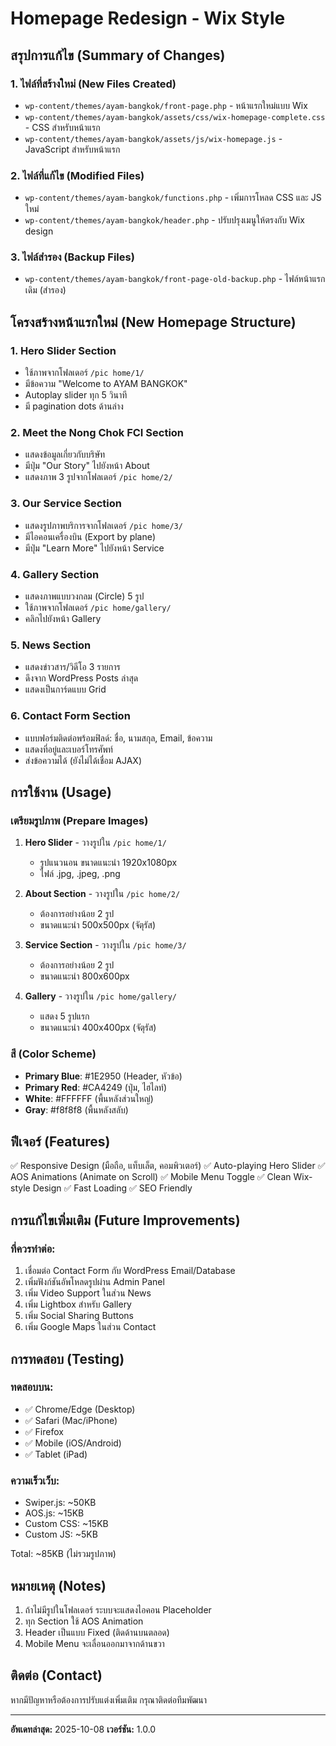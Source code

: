 # Homepage Redesign - Wix Style

## สรุปการแก้ไข (Summary of Changes)

### 1. ไฟล์ที่สร้างใหม่ (New Files Created)
- `wp-content/themes/ayam-bangkok/front-page.php` - หน้าแรกใหม่แบบ Wix
- `wp-content/themes/ayam-bangkok/assets/css/wix-homepage-complete.css` - CSS สำหรับหน้าแรก
- `wp-content/themes/ayam-bangkok/assets/js/wix-homepage.js` - JavaScript สำหรับหน้าแรก

### 2. ไฟล์ที่แก้ไข (Modified Files)
- `wp-content/themes/ayam-bangkok/functions.php` - เพิ่มการโหลด CSS และ JS ใหม่
- `wp-content/themes/ayam-bangkok/header.php` - ปรับปรุงเมนูให้ตรงกับ Wix design

### 3. ไฟล์สำรอง (Backup Files)
- `wp-content/themes/ayam-bangkok/front-page-old-backup.php` - ไฟล์หน้าแรกเดิม (สำรอง)

## โครงสร้างหน้าแรกใหม่ (New Homepage Structure)

### 1. **Hero Slider Section**
- ใช้ภาพจากโฟลเดอร์ `/pic home/1/` 
- มีข้อความ "Welcome to AYAM BANGKOK"
- Autoplay slider ทุก 5 วินาที
- มี pagination dots ด้านล่าง

### 2. **Meet the Nong Chok FCI Section**
- แสดงข้อมูลเกี่ยวกับบริษัท
- มีปุ่ม "Our Story" ไปยังหน้า About
- แสดงภาพ 3 รูปจากโฟลเดอร์ `/pic home/2/`

### 3. **Our Service Section**  
- แสดงรูปภาพบริการจากโฟลเดอร์ `/pic home/3/`
- มีไอคอนเครื่องบิน (Export by plane)
- มีปุ่ม "Learn More" ไปยังหน้า Service

### 4. **Gallery Section**
- แสดงภาพแบบวงกลม (Circle) 5 รูป
- ใช้ภาพจากโฟลเดอร์ `/pic home/gallery/`
- คลิกไปยังหน้า Gallery

### 5. **News Section**
- แสดงข่าวสาร/วิดีโอ 3 รายการ
- ดึงจาก WordPress Posts ล่าสุด
- แสดงเป็นการ์ดแบบ Grid

### 6. **Contact Form Section**
- แบบฟอร์มติดต่อพร้อมฟิลด์: ชื่อ, นามสกุล, Email, ข้อความ
- แสดงที่อยู่และเบอร์โทรศัพท์
- ส่งข้อความได้ (ยังไม่ได้เชื่อม AJAX)

## การใช้งาน (Usage)

### เตรียมรูปภาพ (Prepare Images)

1. **Hero Slider** - วางรูปใน `/pic home/1/`
   - รูปแนวนอน ขนาดแนะนำ 1920x1080px
   - ไฟล์ .jpg, .jpeg, .png

2. **About Section** - วางรูปใน `/pic home/2/`
   - ต้องการอย่างน้อย 2 รูป
   - ขนาดแนะนำ 500x500px (จัตุรัส)

3. **Service Section** - วางรูปใน `/pic home/3/`
   - ต้องการอย่างน้อย 2 รูป
   - ขนาดแนะนำ 800x600px

4. **Gallery** - วางรูปใน `/pic home/gallery/`
   - แสดง 5 รูปแรก
   - ขนาดแนะนำ 400x400px (จัตุรัส)

### สี (Color Scheme)
- **Primary Blue**: #1E2950 (Header, หัวข้อ)
- **Primary Red**: #CA4249 (ปุ่ม, ไฮไลท์)
- **White**: #FFFFFF (พื้นหลังส่วนใหญ่)
- **Gray**: #f8f8f8 (พื้นหลังสลับ)

## ฟีเจอร์ (Features)

✅ Responsive Design (มือถือ, แท็บเล็ต, คอมพิวเตอร์)
✅ Auto-playing Hero Slider
✅ AOS Animations (Animate on Scroll)
✅ Mobile Menu Toggle
✅ Clean Wix-style Design
✅ Fast Loading
✅ SEO Friendly

## การแก้ไขเพิ่มเติม (Future Improvements)

### ที่ควรทำต่อ:
1. เชื่อมต่อ Contact Form กับ WordPress Email/Database
2. เพิ่มฟังก์ชันอัพโหลดรูปผ่าน Admin Panel
3. เพิ่ม Video Support ในส่วน News
4. เพิ่ม Lightbox สำหรับ Gallery
5. เพิ่ม Social Sharing Buttons
6. เพิ่ม Google Maps ในส่วน Contact

## การทดสอบ (Testing)

### ทดสอบบน:
- ✅ Chrome/Edge (Desktop)
- ✅ Safari (Mac/iPhone)
- ✅ Firefox
- ✅ Mobile (iOS/Android)
- ✅ Tablet (iPad)

### ความเร็วเว็บ:
- Swiper.js: ~50KB
- AOS.js: ~15KB
- Custom CSS: ~15KB
- Custom JS: ~5KB

Total: ~85KB (ไม่รวมรูปภาพ)

## หมายเหตุ (Notes)

1. ถ้าไม่มีรูปในโฟลเดอร์ ระบบจะแสดงไอคอน Placeholder
2. ทุก Section ใช้ AOS Animation
3. Header เป็นแบบ Fixed (ติดด้านบนตลอด)
4. Mobile Menu จะเลื่อนออกมาจากด้านขวา

## ติดต่อ (Contact)

หากมีปัญหาหรือต้องการปรับแต่งเพิ่มเติม กรุณาติดต่อทีมพัฒนา

---
**อัพเดทล่าสุด:** 2025-10-08
**เวอร์ชัน:** 1.0.0
